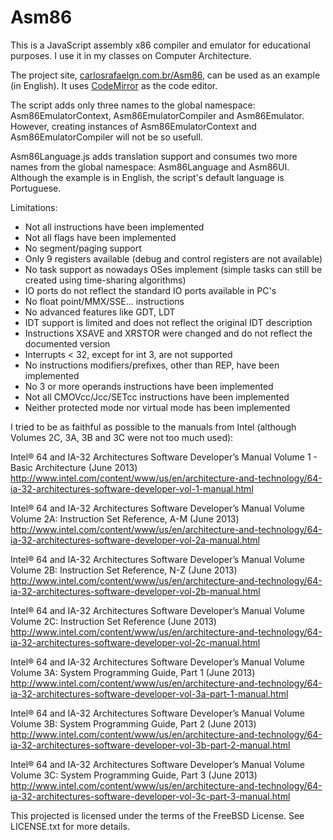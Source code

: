 Asm86
=====

This is a JavaScript assembly x86 compiler and emulator for educational purposes. I use it in my classes on Computer Architecture.

The project site, [carlosrafaelgn.com.br/Asm86](https://carlosrafaelgn.com.br/Asm86), can be used as an example (in English). It uses [CodeMirror](https://codemirror.net) as the code editor.

The script adds only three names to the global namespace: Asm86EmulatorContext, Asm86EmulatorCompiler and Asm86Emulator. However, creating instances of Asm86EmulatorContext and Asm86EmulatorCompiler will not be so usefull.

Asm86Language.js adds translation support and consumes two more names from the global namespace: Asm86Language and Asm86UI. Although the example is in English, the script's default language is Portuguese.

Limitations:
- Not all instructions have been implemented
- Not all flags have been implemented
- No segment/paging support
- Only 9 registers available (debug and control registers are not available)
- No task support as nowadays OSes implement (simple tasks can still be created using time-sharing algorithms)
- IO ports do not reflect the standard IO ports available in PC's
- No float point/MMX/SSE... instructions
- No advanced features like GDT, LDT
- IDT support is limited and does not reflect the original IDT description
- Instructions XSAVE and XRSTOR were changed and do not reflect the documented version
- Interrupts < 32, except for int 3, are not supported
- No instructions modifiers/prefixes, other than REP, have been implemented
- No 3 or more operands instructions have been implemented
- Not all CMOVcc/Jcc/SETcc instructions have been implemented
- Neither protected mode nor virtual mode has been implemented

I tried to be as faithful as possible to the manuals from Intel (although Volumes 2C, 3A, 3B and 3C were not too much used):

Intel® 64 and IA-32 Architectures Software Developer’s Manual Volume 1 - Basic Architecture (June 2013)
http://www.intel.com/content/www/us/en/architecture-and-technology/64-ia-32-architectures-software-developer-vol-1-manual.html

Intel® 64 and IA-32 Architectures Software Developer’s Manual Volume Volume 2A: Instruction Set Reference, A-M (June 2013)
http://www.intel.com/content/www/us/en/architecture-and-technology/64-ia-32-architectures-software-developer-vol-2a-manual.html

Intel® 64 and IA-32 Architectures Software Developer’s Manual Volume Volume 2B: Instruction Set Reference, N-Z (June 2013)
http://www.intel.com/content/www/us/en/architecture-and-technology/64-ia-32-architectures-software-developer-vol-2b-manual.html

Intel® 64 and IA-32 Architectures Software Developer’s Manual Volume Volume 2C: Instruction Set Reference (June 2013)
http://www.intel.com/content/www/us/en/architecture-and-technology/64-ia-32-architectures-software-developer-vol-2c-manual.html

Intel® 64 and IA-32 Architectures Software Developer’s Manual Volume Volume 3A: System Programming Guide, Part 1 (June 2013)
http://www.intel.com/content/www/us/en/architecture-and-technology/64-ia-32-architectures-software-developer-vol-3a-part-1-manual.html

Intel® 64 and IA-32 Architectures Software Developer’s Manual Volume Volume 3B: System Programming Guide, Part 2 (June 2013)
http://www.intel.com/content/www/us/en/architecture-and-technology/64-ia-32-architectures-software-developer-vol-3b-part-2-manual.html

Intel® 64 and IA-32 Architectures Software Developer’s Manual Volume Volume 3C: System Programming Guide, Part 3 (June 2013)
http://www.intel.com/content/www/us/en/architecture-and-technology/64-ia-32-architectures-software-developer-vol-3c-part-3-manual.html

This projected is licensed under the terms of the FreeBSD License. See LICENSE.txt for more details.
